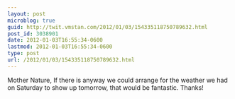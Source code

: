 ```yaml
---
layout: post
microblog: true
guid: http://twit.vmstan.com/2012/01/03/154335118750789632.html
post_id: 3038901
date: 2012-01-03T16:55:34-0600
lastmod: 2012-01-03T16:55:34-0600
type: post
url: /2012/01/03/154335118750789632.html
---
```

Mother Nature, If there is anyway we could arrange for the weather we had on Saturday to show up tomorrow, that would be fantastic. Thanks!

